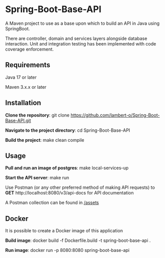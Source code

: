 # Spring-Boot-Base-API

A Maven project to use as a base upon which to build an API in Java using SpringBoot.

There are controller, domain and services layers alongside database interaction. Unit and integration testing has been implemented with code coverage enforcement.

## Requirements
Java 17 or later

Maven 3.x.x or later

## Installation

**Clone the repository**: git clone https://github.com/lambert-o/Spring-Boot-Base-API.git

**Navigate to the project directory**: cd Spring-Boot-Base-API

**Build the project**: make clean compile

## Usage

**Pull and run an image of postgres**: make local-services-up

**Start the API server**: make run

Use Postman (or any other preferred method of making API requests) to **GET** http://localhost:8080/v3/api-docs for API documentation

A Postman collection can be found in [/assets](../assets)

## Docker

It is possible to create a Docker image of this application

**Build image**: docker build -f Dockerfile.build -t spring-boot-base-api .

**Run image**: docker run -p 8080:8080 spring-boot-base-api
